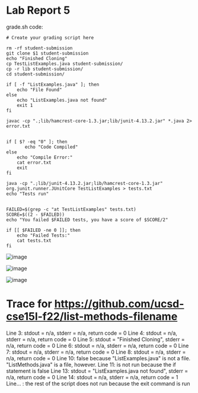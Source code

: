 # Lab Report 5

grade.sh code:
```
# Create your grading script here

rm -rf student-submission
git clone $1 student-submission
echo "Finished Cloning"
cp TestListExamples.java student-submission/
cp -r lib student-submission/
cd student-submission/

if [ -f "ListExamples.java" ]; then
	echo "File Found"
else
	echo "ListExamples.java not found"
	exit 1
fi

javac -cp ".;lib/hamcrest-core-1.3.jar;lib/junit-4.13.2.jar" *.java 2> error.txt


if [ $? -eq "0" ]; then
       echo "Code Compiled"	
else
	echo "Compile Error:"
	cat error.txt
	exit
fi

java -cp ".;lib/junit-4.13.2.jar;lib/hamcrest-core-1.3.jar" org.junit.runner.JUnitCore TestListExamples > tests.txt
echo "Tests run"


FAILED=$(grep -c "at TestListExamples" tests.txt)
SCORE=$((2 - $FAILED))
echo "You failed $FAILED tests, you have a score of $SCORE/2"

if [[ $FAILED -ne 0 ]]; then
	echo "Failed Tests:"
	cat tests.txt
fi
```


![image](https://user-images.githubusercontent.com/114262093/204220934-6176b90b-f9c1-46e5-a622-13ea6d25927e.png)

![image](https://user-images.githubusercontent.com/114262093/204223123-1db033bb-27f7-4223-8008-0911b7a41d9e.png)

![image](https://user-images.githubusercontent.com/114262093/204225808-aa4b300d-8736-4c4a-a203-26ebeda71aa2.png)


# Trace for https://github.com/ucsd-cse15l-f22/list-methods-filename

Line 3: stdout = n/a, stderr = n/a, return code = 0
Line 4: stdout = n/a, stderr = n/a, return code = 0
Line 5: stdout = "Finished Cloning", stderr = n/a, return code = 0
Line 6: stdout = n/a, stderr = n/a, return code = 0
Line 7: stdout = n/a, stderr = n/a, return code = 0
Line 8: stdout = n/a, stderr = n/a, return code = 0
Line 10: false because "ListExamples.java" is not a file. "ListMethods.java" is a file, however.
Line 11: is not run because the if statement is false
Line 13: stdout = "ListExamples.java not found", stderr = n/a, return code = 0
Line 14: stdout = n/a, stderr = n/a, return code = 1
Line... : the rest of the script does not run because the exit command is run
